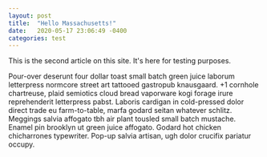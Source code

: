 ```yaml
---
layout: post
title:  "Hello Massachusetts!"
date:   2020-05-17 23:06:49 -0400
categories: test
---
```


This is the second article on this site. It's here for testing purposes.

Pour-over deserunt four dollar toast small batch green juice laborum letterpress normcore street art tattooed gastropub knausgaard. +1 cornhole chartreuse, plaid semiotics cloud bread vaporware kogi forage irure reprehenderit letterpress pabst. Laboris cardigan in cold-pressed dolor direct trade eu farm-to-table, marfa godard seitan whatever schlitz. Meggings salvia affogato tbh air plant tousled small batch mustache. Enamel pin brooklyn ut green juice affogato. Godard hot chicken chicharrones typewriter. Pop-up salvia artisan, ugh dolor crucifix pariatur occupy.